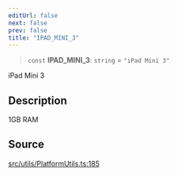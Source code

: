 ```yaml
---
editUrl: false
next: false
prev: false
title: "IPAD_MINI_3"
---
```


> `const` **IPAD\_MINI\_3**: `string` = `"iPad Mini 3"`

iPad Mini 3

## Description

1GB RAM

## Source

[src/utils/PlatformUtils.ts:185](https://github.com/relishinc/dill-pixel/blob/c79d8e8552aaa0f13a29535c819ae67d025b4669/src/utils/PlatformUtils.ts#L185)
